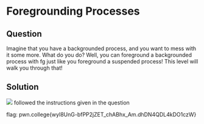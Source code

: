 # Foregrounding Processes
## Question
Imagine that you have a backgrounded process, and you want to mess with it some more. What do you do? Well, you can foreground a backgrounded process with fg just like you foreground a suspended process! This level will walk you through that!


## Solution
![](/images/7.jpg)
followed the instructions given in the question

flag: pwn.college{wyl8UnG-bfPP2jZET_chABhx_Am.dhDN4QDL4kDO1czW}
